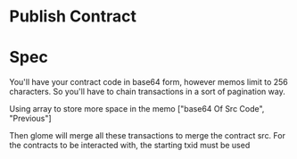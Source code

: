 # Publish Contract

# Spec

You'll have your contract code in base64 form, however memos limit to 256 characters.
So you'll have to chain transactions in a sort of pagination way.

Using array to store more space in the memo
["base64 Of Src Code", "Previous"]

Then glome will merge all these transactions to merge the contract src. For the contracts to be interacted with, the starting txid must be used
